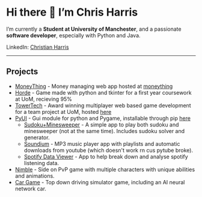 # Hi there 👋 I’m Chris Harris

I’m currently a **Student at University of Manchester**, and a passionate **software developer**, especially with Python and Java. 

LinkedIn: [Christian Harris](https://www.linkedin.com/in/christian-john-harris) 

---

## Projects
- [MoneyThing](https://github.com/christianharris-3/moneything2) - Money managing web app hosted at [moneything](https://moneything.duckdns.org/)
- [Horde](https://github.com/christianharris-3/Horde-TkinterProject) - Game made with python and tkinter for a first year coursework at UoM, recieving 95%
- [TowerTech](https://github.com/Jake-Purton/towertech) - Award winning multiplayer web based game development for a team project at UoM, hosted [here](https://towertech.jake-purton.uk)
- [PyUI](https://github.com/christianharris-3/PyUI) - Gui module for python and Pygame, installable through pip [here](https://pypi.org/project/UIpygame/)
  - [Sudoku+Minesweeper](https://github.com/christianharris-3/Sudoku-Minesweeper) - A simple app to play both sudoku and minesweeper (not at the same time). Includes sudoku solver and generator.
  - [Soundium](https://github.com/christianharris-3/Soundium) - MP3 music player app with playlists and automatic downloads from youtube (which doesn't work rn cus pytube broke).
  - [Spotify Data Viewer](https://github.com/christianharris-3/Spotify-Data) - App to help break down and analyse spotify listening data.
- [Nimble](https://github.com/christianharris-3/nimble) - Side on PvP game with multiple characters with unique abilities and animations.
- [Car Game](https://github.com/christianharris-3/Car-Game) - Top down driving simulator game, including an AI neural network car.
